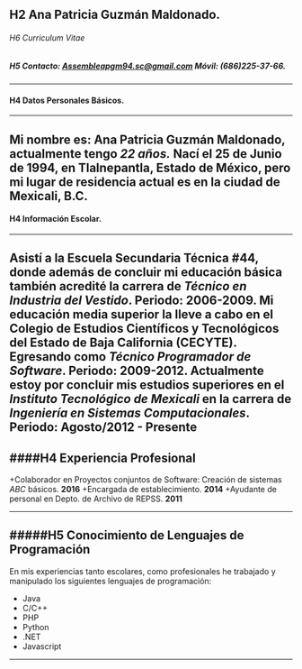 ## H2 Ana Patricia Guzmán Maldonado.
###### H6 *Curriculum Vitae*
##### H5 Contacto: [Assemble](http://www.gmail.com)apgm94.sc@gmail.com Móvil: (686)225-37-66.
---
#### H4 Datos Personales Básicos.
---
Mi nombre es: __Ana Patricia Guzmán Maldonado__, actualmente tengo *22 años.*
Nací el **25 de Junio de 1994**, en __Tlalnepantla, Estado de México__, pero mi lugar de residencia actual es en la ciudad de **Mexicali, B.C.**
---
#### H4 Información Escolar.
---
Asistí a la **Escuela Secundaria Técnica #44**, donde además de concluir mi educación básica también acredité la carrera de *Técnico en Industria del Vestido*. __Periodo: 2006-2009.__
Mi educación media superior la lleve a cabo en el **Colegio de Estudios Científicos y Tecnológicos del Estado de Baja California (CECYTE)**. Egresando como _Técnico Programador de Software_. __Periodo: 2009-2012.__
Actualmente estoy por concluir mis estudios superiores en el *__Instituto Tecnológico de Mexicali__* en la carrera de _Ingeniería en Sistemas Computacionales_. **Periodo: Agosto/2012 - Presente**
---
####H4 Experiencia Profesional
---
+Colaborador en Proyectos conjuntos de Software: Creación de sistemas *ABC* básicos.  __2016__
+Encargada de establecimiento. __2014__
+Ayudante de personal en Depto. de Archivo de REPSS. __2011__

---
#####H5 Conocimiento de Lenguajes de Programación
---
En mis experiencias tanto escolares, como profesionales he trabajado y manipulado los siguientes lenguajes de programación:
 * Java
 * C/C++
 * PHP
 * Python
 * .NET
 * Javascript
 ---